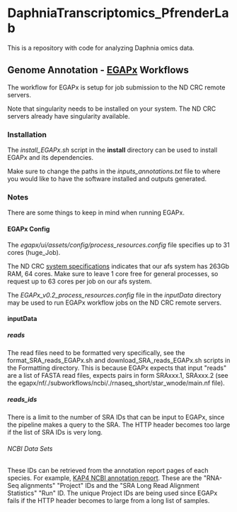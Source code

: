 # DaphniaTranscriptomics_PfrenderLab

This is a repository with code for analyzing Daphnia omics data.

## Genome Annotation - [EGAPx](https://github.com/ncbi/egapx/) Workflows
The workflow for EGAPx is setup for job submission to the ND CRC remote servers.

Note that singularity needs to be installed on your system. The ND CRC servers already have singularity available.

### Installation
The <i>install_EGAPx.sh</i> script in the <b>install</b> directory can be used to install EGAPx and its dependencies. 

Make sure to change the paths in the <i>inputs_annotations.txt</i> file to where you would like to have the software installed and outputs generated.

### Notes
There are some things to keep in mind when running EGAPx.

#### EGAPx Config
The <i>egapx/ui/assets/config/process_resources.config</i> file specifies up to 31 cores (huge_Job).

The ND CRC [system specifications](https://docs.crc.nd.edu/new_user/quick_start.html) indicates that our afs system has 263Gb RAM, 64 cores. Make sure to leave 1 core free for general processes, so request up to 63 cores per job on our afs system.

The <i>EGAPx_v0.2_process_resources.config</i> file in the <i>inputData</i> directory may be used to run EGAPx workflow jobs on the ND CRC remote servers.

#### inputData

##### reads
The read files need to be formatted very specifically, see the format_SRA_reads_EGAPx.sh and download_SRA_reads_EGAPx.sh scripts in the Formatting directory. This is because EGAPx expects that input "reads" are a list of FASTA read files, expects pairs in form SRAxxx.1, SRAxxx.2 (see the egapx/nf/./subworkflows/ncbi/./rnaseq_short/star_wnode/main.nf file).

##### reads_ids
There is a limit to the number of SRA IDs that can be input to EGAPx, since the pipeline makes a query to the SRA. The HTTP header becomes too large if the list of SRA IDs is very long. 

###### NCBI Data Sets
These IDs can be retrieved from the annotation report pages of each species. For example, [KAP4 NCBI annotation report](https://www.ncbi.nlm.nih.gov/refseq/annotation_euk/Daphnia_pulex/100/). These are the "RNA-Seq alignments" "Project" IDs and the "SRA Long Read Alignment Statistics" "Run" ID. The unique Project IDs are being used since EGAPx fails if the HTTP header becomes to large from a long list of samples.
